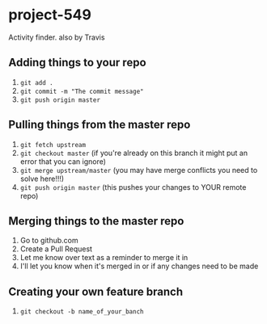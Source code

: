 # project-549
Activity finder.
also by Travis

## Adding things to your repo
1. `git add .`
2. `git commit -m "The commit message"`
3. `git push origin master`

## Pulling things from the master repo
1. `git fetch upstream`
2. `git checkout master` (if you're already on this branch it might put an error that you can ignore)
3. `git merge upstream/master` (you may have merge conflicts you need to solve here!!!)
4. `git push origin master` (this pushes your changes to YOUR remote repo)

## Merging things to the master repo
1. Go to github.com
2. Create a Pull Request
3. Let me know over text as a reminder to merge it in
4. I'll let you know when it's merged in or if any changes need to be made

## Creating your own feature branch
1. `git checkout -b name_of_your_banch`
